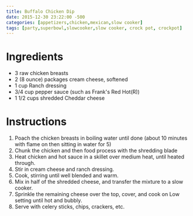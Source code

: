 ```yaml
---
title: Buffalo Chicken Dip
date: 2015-12-30 23:22:00 -500
categories: [appetizers,chicken,mexican,slow cooker]
tags: [party,superbowl,slowcooker,slow cooker, crock pot, crockpot]
---
```


# Ingredients

* 3 raw chicken breasts
* 2 (8 ounce) packages cream cheese, softened
* 1 cup Ranch dressing
* 3/4 cup pepper sauce (such as Frank's Red Hot(R))
* 1 1/2 cups shredded Cheddar cheese

# Instructions 

1. Poach the chicken breasts in boiling water until done (about 10 minutes with flame on then sitting in water for 5)
1. Chunk the chicken and then food process with the shredding blade
1. Heat chicken and hot sauce in a skillet over medium heat, until heated through. 
1. Stir in cream cheese and ranch dressing. 
1. Cook, stirring until well blended and warm. 
1. Mix in half of the shredded cheese, and transfer the mixture to a slow cooker. 
1. Sprinkle the remaining cheese over the top, cover, and cook on Low setting until hot and bubbly. 
1. Serve with celery sticks, chips, crackers, etc.